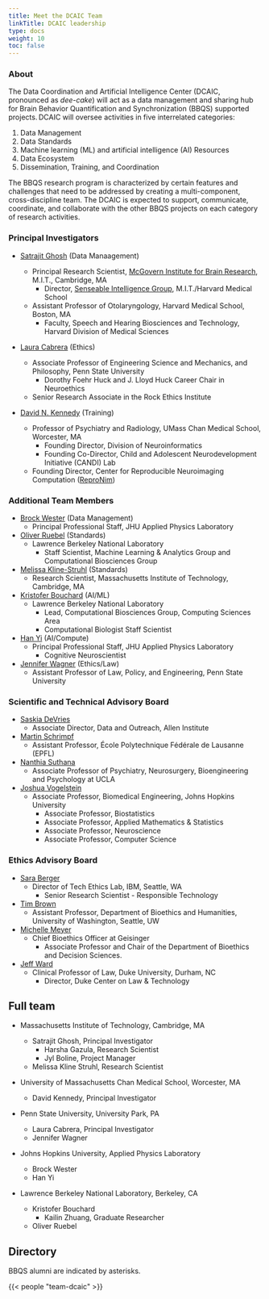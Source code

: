```yaml
---
title: Meet the DCAIC Team
linkTitle: DCAIC leadership
type: docs
weight: 10
toc: false
---
```


### About
The Data Coordination and Artificial Intelligence Center (DCAIC, pronounced as *dee-cake*) will act as a data management and sharing hub for Brain Behavior Quantification and Synchronization (BBQS) supported projects. DCAIC will oversee activities in five interrelated categories:

1. Data Management
2. Data Standards 
3. Machine learning (ML) and artificial intelligence (AI) Resources
4. Data Ecosystem 
5. Dissemination, Training, and Coordination  

The BBQS research program is characterized by certain features and challenges that need to be addressed by creating a multi-component, cross-discipline team. The DCAIC is expected to support, communicate, coordinate, and collaborate with the other BBQS projects on each category of research activities.

### Principal Investigators

- [Satrajit Ghosh](https://mcgovern.mit.edu/profile/satrajit-ghosh/) (Data Manaagement)
    - Principal Research Scientist, [McGovern Institute for Brain Research](https://satra.cogitatum.org/), M.I.T., Cambridge, MA
        - Director, [Senseable Intelligence Group](https://sensein.group/), M.I.T./Harvard Medical School
    - Assistant Professor of Otolaryngology, Harvard Medical School, Boston, MA
        - Faculty, Speech and Hearing Biosciences and Technology, Harvard Division of Medical Sciences

- [Laura Cabrera](https://rockethics.psu.edu/people/laura-cabrera/) (Ethics)
    - Associate Professor of Engineering Science and Mechanics, and Philosophy, Penn State University
      - Dorothy Foehr Huck and J. Lloyd Huck Career Chair in Neuroethics
    - Senior Research Associate in the Rock Ethics Institute
  
- [David N. Kennedy](https://profiles.umassmed.edu/display/130002) (Training)
    - Professor of Psychiatry and Radiology, UMass Chan Medical School, Worcester, MA
        - Founding Director, Division of Neuroinformatics
        - Founding Co-Director, Child and Adolescent Neurodevelopment Initiative (CANDI) Lab
    - Founding Director, Center for Reproducible Neuroimaging Computation ([ReproNim](https://www.umassmed.edu/news/news-archives/2022/02/david-kennedy-awarded-$6-million-repronim-brain-imaging-grant/))
  
### Additional Team Members

- [Brock Wester](https://ep.jhu.edu/faculty/brock-wester/) (Data Management)
  - Principal Professional Staff, JHU Applied Physics Laboratory
- [Oliver Ruebel](https://dav.lbl.gov/~oruebel/) (Standards)
  - Lawrence Berkeley National Laboratory
    - Staff Scientist, Machine Learning & Analytics Group and Computational Biosciences Group
- [Melissa Kline-Struhl](https://eccl.mit.edu/team-profiles/melissa-kline-struhl) (Standards)
  - Research Scientist, Massachusetts Institute of Technology, Cambridge, MA
- [Kristofer Bouchard](https://biosciences.lbl.gov/profiles/kristofer-e-bouchard/) (AI/ML)
  - Lawrence Berkeley National Laboratory
    - Lead, Computational Biosciences Group, Computing Sciences Area
    - Computational Biologist Staff Scientist
- [Han Yi](https://scholar.google.com/citations?user=MdrCoqAAAAAJ&hl=en) (AI/Compute)
  - Principal Professional Staff, JHU Applied Physics Laboratory
    - Cognitive Neuroscientist
- [Jennifer Wagner](https://pennstatelaw.psu.edu/faculty/wagner) (Ethics/Law)
  - Assistant Professor of Law, Policy, and Engineering, Penn State University

### Scientific and Technical Advisory Board
- [Saskia DeVries](https://alleninstitute.org/person/saskia-de-vries/)
  - Associate Director, Data and Outreach, Allen Institute
- [Martin Schrimpf](https://people.epfl.ch/martin.schrimpf?lang=en)
  - Assistant Professor, École Polytechnique Fédérale de Lausanne (EPFL)
- [Nanthia Suthana](https://suthanalab.com/team/)
  - Associate Professor of Psychiatry, Neurosurgery, Bioengineering and Psychology at UCLA
- [Joshua Vogelstein](https://www.bme.jhu.edu/people/faculty/joshua-t-vogelstein/)
  - Associate Professor, Biomedical Engineering, Johns Hopkins University
    - Associate Professor, Biostatistics
    - Associate Professor, Applied Mathematics & Statistics
    - Associate Professor, Neuroscience
    - Associate Professor, Computer Science

### Ethics Advisory Board
- [Sara Berger](https://research.ibm.com/people/sara-berger)
  - Director of Tech Ethics Lab, IBM, Seattle, WA
    - Senior Research Scientist - Responsible Technology
- [Tim Brown](https://depts.washington.edu/bhdept/timothy-brown-phd)
  - Assistant Professor, Department of Bioethics and Humanities, University of Washington, Seattle, UW
- [Michelle Meyer](https://www.michellenmeyer.com/)
  - Chief Bioethics Officer at Geisinger
    - Associate Professor and Chair of the Department of Bioethics and Decision Sciences.
- [Jeff Ward](https://law.duke.edu/fac/jward)
  - Clinical Professor of Law, Duke University, Durham, NC
    - Director, Duke Center on Law & Technology

## Full team

- Massachusetts Institute of Technology, Cambridge, MA
    - Satrajit Ghosh, Principal Investigator
        - Harsha Gazula, Research Scientist
        - Jyl Boline, Project Manager
    - Melissa Kline Struhl, Research Scientist

- University of Massachusetts Chan Medical School, Worcester, MA
    - David Kennedy, Principal Investigator
  
- Penn State University, University Park, PA
    - Laura Cabrera, Principal Investigator
    - Jennifer Wagner

- Johns Hopkins University, Applied Physics Laboratory
  - Brock Wester
  - Han Yi

- Lawrence Berkeley National Laboratory, Berkeley, CA
  - Kristofer Bouchard
    - Kailin Zhuang, Graduate Researcher
  - Oliver Ruebel
  
## Directory

BBQS alumni are indicated by asterisks.

{{< people "team-dcaic" >}}
